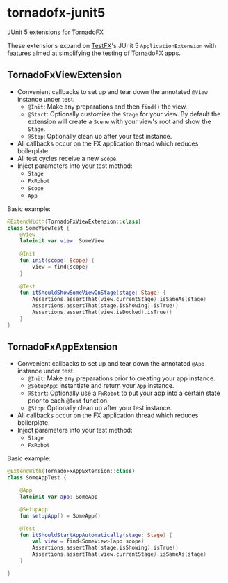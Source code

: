 # tornadofx-junit5
JUnit 5 extensions for TornadoFX

These extensions expand on [TestFX](https://github.com/TestFX/TestFX)'s JUnit 5 `ApplicationExtension` with features aimed at simplifying the testing of TornadoFX apps.

## TornadoFxViewExtension

- Convenient callbacks to set up and tear down the annotated `@View` instance under test.
    - `@Init`: Make any preparations and then `find()` the view.
    - `@Start`: Optionally customize the `Stage` for your view. By default the extension will create a `Scene` with your view's root and show the `Stage`.
    - `@Stop`: Optionally clean up after your test instance.
- All callbacks occur on the FX application thread which reduces boilerplate. 
- All test cycles receive a new `Scope`.
- Inject parameters into your test method:
    - `Stage`
    - `FxRobot`
    - `Scope`
    - `App`

Basic example:

```kotlin
@ExtendWidth(TornadoFxViewExtension::class)
class SomeViewTest {
    @View
    lateinit var view: SomeView
    
    @Init
    fun init(scope: Scope) {
        view = find(scope)
    }
    
    @Test
    fun itShouldShowSomeViewOnStage(stage: Stage) {
        Assertions.assertThat(view.currentStage).isSameAs(stage)
        Assertions.assertThat(stage.isShowing).isTrue()
        Assertions.assertThat(view.isDocked).isTrue()
    }
}
```

## TornadoFxAppExtension

- Convenient callbacks to set up and tear down the annotated `@App` instance under test.
    - `@Init`: Make any preparations prior to creating your app instance.
    - `@SetupApp`: Instantiate and return your `App` instance.
    - `@Start`: Optionally use a `FxRobot` to put your app into a certain state prior to each `@Test` function.
    - `@Stop`: Optionally clean up after your test instance.
- All callbacks occur on the FX application thread which reduces boilerplate. 
- Inject parameters into your test method:
    - `Stage`
    - `FxRobot`

Basic example:

```kotlin
@ExtendWith(TornadoFxAppExtension::class)
class SomeAppTest {

    @App
    lateinit var app: SomeApp

    @SetupApp
    fun setupApp() = SomeApp()

    @Test
    fun itShouldStartAppAutomatically(stage: Stage) {
        val view = find<SomeView>(app.scope)
        Assertions.assertThat(stage.isShowing).isTrue()
        Assertions.assertThat(view.currentStage).isSameAs(stage)
    }

}
```